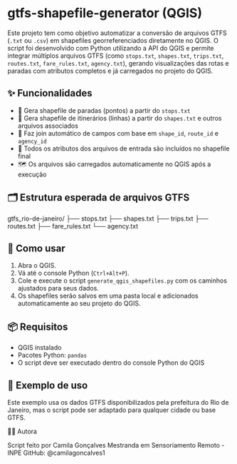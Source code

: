 # gtfs-shapefile-generator (QGIS)

Este projeto tem como objetivo automatizar a conversão de arquivos GTFS (`.txt` ou `.csv`) em shapefiles georreferenciados diretamente no QGIS. O script foi desenvolvido com Python utilizando a API do QGIS e permite integrar múltiplos arquivos GTFS (como `stops.txt`, `shapes.txt`, `trips.txt`, `routes.txt`, `fare_rules.txt`, `agency.txt`), gerando visualizações das rotas e paradas com atributos completos e já carregados no projeto do QGIS.

## ✨ Funcionalidades

- 📍 Gera shapefile de paradas (pontos) a partir do `stops.txt`
- 🧭 Gera shapefile de itinerários (linhas) a partir do `shapes.txt` e outros arquivos associados
- 🔗 Faz join automático de campos com base em `shape_id`, `route_id` e `agency_id`
- 🧾 Todos os atributos dos arquivos de entrada são incluídos no shapefile final
- 🗺️ Os arquivos são carregados automaticamente no QGIS após a execução

## 🗂️ Estrutura esperada de arquivos GTFS

gtfs_rio-de-janeiro/
├── stops.txt
├── shapes.txt
├── trips.txt
├── routes.txt
├── fare_rules.txt
└── agency.txt

## 🚀 Como usar

1. Abra o QGIS.
2. Vá até o console Python (`Ctrl+Alt+P`).
3. Cole e execute o script `generate_qgis_shapefiles.py` com os caminhos ajustados para seus dados.
4. Os shapefiles serão salvos em uma pasta local e adicionados automaticamente ao seu projeto do QGIS.

## 📦 Requisitos

- QGIS instalado
- Pacotes Python: `pandas`
- O script deve ser executado dentro do console Python do QGIS

## 📍 Exemplo de uso

Este exemplo usa os dados GTFS disponibilizados pela prefeitura do Rio de Janeiro, mas o script pode ser adaptado para qualquer cidade ou base GTFS.

👨‍💻 Autora

Script feito por Camila Gonçalves
Mestranda em Sensoriamento Remoto - INPE
GitHub: @camilagoncalves1
